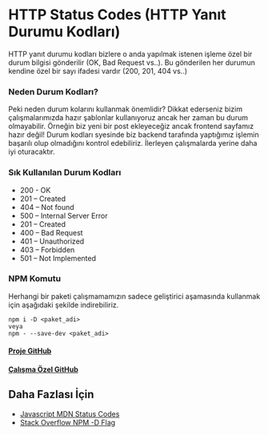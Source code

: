 HTTP Status Codes (HTTP Yanıt Durumu Kodları)
======

HTTP yanıt durumu kodları bizlere o anda yapılmak istenen işleme özel bir durum bilgisi gönderilir (OK, Bad Request vs..). Bu gönderilen her durumun 
kendine özel bir sayı ifadesi vardır (200, 201, 404 vs..)

### Neden Durum Kodları?

Peki neden durum kolarını kullanmak önemlidir? Dikkat ederseniz bizim çalışmalarımızda hazır şablonlar kullanıyoruz ancak her zaman bu durum olmayabilir.
Örneğin biz yeni bir post ekleyeceğiz ancak frontend sayfamız hazır değil! Durum kodları syesinde biz backend tarafında yaptığımız işlemin başarılı olup olmadığını
kontrol edebiliriz. İlerleyen çalışmalarda yerine daha iyi oturacaktır.

### Sık Kullanılan Durum Kodları
- 200 - OK 
- 201 – Created
- 404 – Not found
- 500 – Internal Server Error
- 201 – Created
- 400 – Bad Request
- 401 – Unauthorized
- 403 – Forbidden
- 501 – Not Implemented

### NPM Komutu
Herhangi bir paketi çalışmamamızın sadece geliştirici aşamasında kullanmak için aşağıdaki şekilde indirebiliriz.
```
npm i -D <paket_adi>
veya
npm - --save-dev <paket_adi>
```

#### [Proje GitHub](https://github.com/ArinSoftware/SmarteduProject)
#### [Çalışma Özel GitHub](https://github.com/ArinSoftware/SmarteduProject/commit/122e424ff06e80017911b6c124fbe996279965a1)


## Daha Fazlası İçin
- [Javascript MDN Status Codes](https://developer.mozilla.org/en-US/docs/Web/HTTP/Status)
- [Stack Overflow NPM -D Flag](https://stackoverflow.com/questions/23177336/what-does-npm-d-flag-mean)
